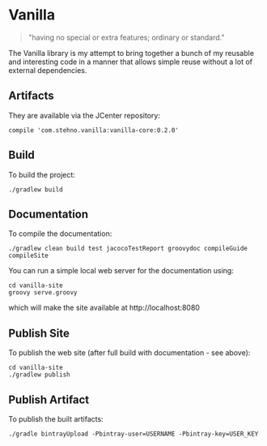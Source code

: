 # Vanilla

> "having no special or extra features; ordinary or standard."

The Vanilla library is my attempt to bring together a bunch of my reusable and interesting code in a manner that allows simple reuse without a lot of external dependencies. 

## Artifacts

They are available via the JCenter repository:

    compile 'com.stehno.vanilla:vanilla-core:0.2.0'

## Build

To build the project:

    ./gradlew build
    
## Documentation

To compile the documentation:

    ./gradlew clean build test jacocoTestReport groovydoc compileGuide compileSite
    
You can run a simple local web server for the documentation using:

    cd vanilla-site
    groovy serve.groovy

which will make the site available at http://localhost:8080

## Publish Site

To publish the web site (after full build with documentation - see above):

    cd vanilla-site
    ./gradlew publish

## Publish Artifact

To publish the built artifacts:

    ./gradle bintrayUpload -Pbintray-user=USERNAME -Pbintray-key=USER_KEY
